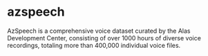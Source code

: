 # azspeech
AzSpeech is a comprehensive voice dataset curated by the Alas Development Center, consisting of over 1000 hours of diverse voice recordings, totaling more than 400,000 individual voice files. 
